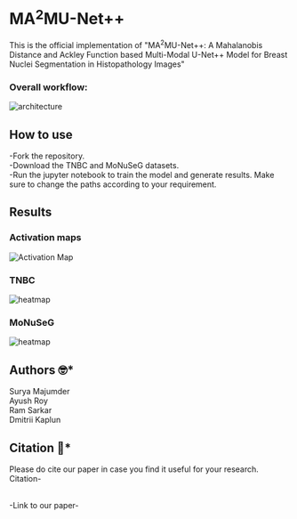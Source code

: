# MA$^2$MU-Net++
This is the official implementation  of "MA$^2$MU-Net++: A Mahalanobis Distance and Ackley Function based Multi-Modal U-Net++ Model for Breast Nuclei Segmentation in Histopathology Images" 

### Overall workflow:
![architecture](https://github.com/AyushRoy2001/MA-2-MU-Net-/assets/94052139/c99e9e36-61e1-4d13-a8f2-19cb84ca27c1)

## How to use
-Fork the repository.<br/>
-Download the TNBC and MoNuSeG datasets.<br/>
-Run the jupyter notebook to train the model and generate results. Make sure to change the paths according to your requirement.<br/>

## Results
### Activation maps
![Activation Map](https://github.com/AyushRoy2001/MA-2-MU-Net-/assets/94052139/faf5c4de-ce98-4861-9be5-aa98329c1e2d)

### TNBC
![heatmap](https://github.com/AyushRoy2001/MA-2-MU-Net-/assets/94052139/0b1fbbe3-a856-4c5a-8145-871ff8bd3e87)

### MoNuSeG
![heatmap](https://github.com/AyushRoy2001/MA-2-MU-Net-/assets/94052139/edc09396-9864-4c06-9dd6-e990f7b03e03)

## Authors :nerd_face:*
Surya Majumder<br/>
Ayush Roy<br/>
Ram Sarkar<br/>
Dmitrii Kaplun<br/>

## Citation :thinking:*
Please do cite our paper in case you find it useful for your research.<br/>
Citation-<br/>

<br/>
-Link to our paper-<br/>
